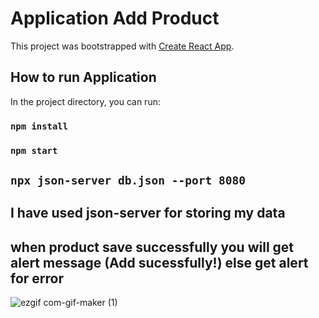 # Application Add Product

This project was bootstrapped with [Create React App](https://github.com/facebook/create-react-app).

## How to run Application

In the project directory, you can run:

### `npm install`
### `npm start`
## `npx json-server db.json --port 8080`


## I have used json-server for storing my data 
## when product save successfully you will get alert message (Add sucessfully!) else get alert for error
![ezgif com-gif-maker (1)](https://user-images.githubusercontent.com/97507160/212562612-e85ea84e-8eaf-4291-89a9-bbd90ca9605f.gif)


